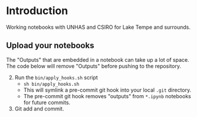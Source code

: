 # Introduction 
Working notebooks with UNHAS and CSIRO for Lake Tempe and surrounds. 

## Upload your notebooks

The "Outputs" that are embedded in a notebook can take up a lot of space. The code below will remove "Outputs" before pushing to the repository.

2. Run the `bin/apply_hooks.sh` script
   - `sh bin/apply_hooks.sh`
   - This will symlink a pre-commit git hook into your local `.git` directory.
   - The pre-commit git hook removes "outputs" from `*.ipynb` notebooks for future commits.
3. Git add and commit.
